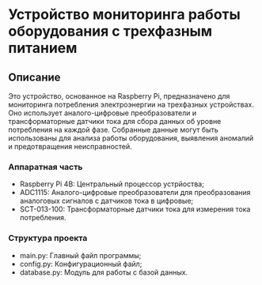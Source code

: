 # Устройство мониторинга работы оборудования с трехфазным питанием

## Описание
Это устройство, основанное на Raspberry Pi, предназначено для мониторинга потребления электроэнергии на трехфазных устройствах. Оно использует аналого-цифровые преобразователи и трансформаторные датчики тока для сбора данных об уровне потребления на каждой фазе. Собранные данные могут быть использованы для анализа работы оборудования, выявления аномалий и предотвращения неисправностей.

### Аппаратная часть
- Raspberry Pi 4B: Центральный процессор устрйоства;
- ADC1115: Аналого-цифровые преобразователи для преобразования аналоговых сигналов с датчиков тока в цифровые;
- SCT-013-100: Трансформаторные датчики тока для измерения тока потребления.

### Структура проекта
- main.py: Главный файл программы;
- config.py: Конфигурационный файл;
- database.py: Модуль для работы с базой данных.

